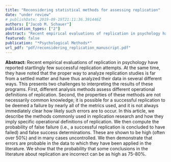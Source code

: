 ```yaml
---
title: "Reconsidering statistical methods for assessing replication"
date: "under review"
# publishDate: 2019-09-19T21:11:36.391446Z
authors: ["Jacob M. Schauer"]
publication_types: ["2"]
abstract: "Recent empirical evaluations of replication in psychology have reported startlingly few successful replication attempts. At the same time, they have noted that the proper way to analyze replication studies is far from a settled matter and have thus analyzed their data in several different ways. This presents two challenges to interpreting the results of these programs. First, different analysis methods assess different operational definitions of replication. Second, the properties of these methods are not necessarily common knowledge; it is possible for a successful replication to be deemed a failure by nearly all of the metrics used, and it is not always immediately clear how likely such errors are to occur. In this article, we describe the methods commonly used in replication research and how they imply specific operational definitions of replication. We then compute the probability of false failure (i.e., a successful replication is concluded to have failed) and false success determinations. These are shown to be high (often over 50%) and in many cases uncontrolled. We then demonstrate that errors are probable in the data to which they have been applied in the literature. We show that the probability that some conclusions in the literature about replication are incorrect can be as high as 75-80%."
featured: false
publication: "*Psychological Methods*"
url_pdf: "pdf/reconsidering_replication_manuscript.pdf"
---
```


__Abstract:__ Recent empirical evaluations of replication in psychology have reported startlingly few successful replication attempts. At the same time, they have noted that the proper way to analyze replication studies is far from a settled matter and have thus analyzed their data in several different ways. This presents two challenges to interpreting the results of these programs. First, different analysis methods assess different operational definitions of replication. Second, the properties of these methods are not necessarily common knowledge; it is possible for a successful replication to be deemed a failure by nearly all of the metrics used, and it is not always immediately clear how likely such errors are to occur. In this article, we describe the methods commonly used in replication research and how they imply specific operational definitions of replication. We then compute the probability of false failure (i.e., a successful replication is concluded to have failed) and false success determinations. These are shown to be high (often over 50%) and in many cases uncontrolled. We then demonstrate that errors are probable in the data to which they have been applied in the literature. We show that the probability that some conclusions in the literature about replication are incorrect can be as high as 75-80%.

